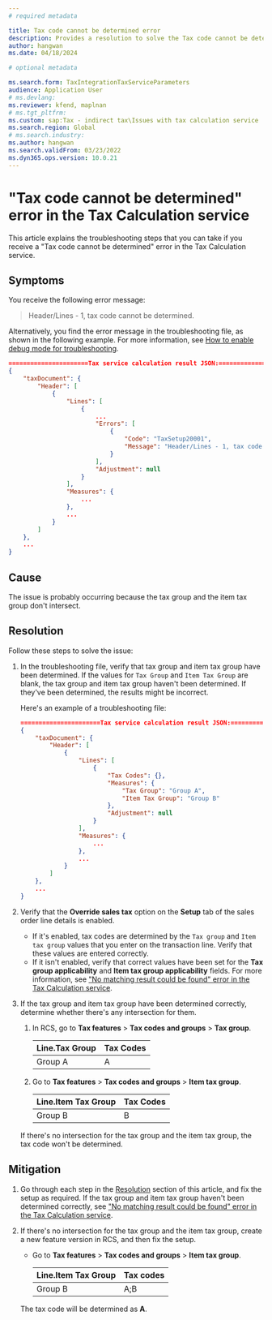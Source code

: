 ```yaml
---
# required metadata

title: Tax code cannot be determined error
description: Provides a resolution to solve the Tax code cannot be determined error that occurs in the Tax Calculation service.
author: hangwan
ms.date: 04/18/2024

# optional metadata

ms.search.form: TaxIntegrationTaxServiceParameters
audience: Application User
# ms.devlang: 
ms.reviewer: kfend, maplnan
# ms.tgt_pltfrm: 
ms.custom: sap:Tax - indirect tax\Issues with tax calculation service
ms.search.region: Global
# ms.search.industry: 
ms.author: hangwan
ms.search.validFrom: 03/23/2022
ms.dyn365.ops.version: 10.0.21
---
```


# "Tax code cannot be determined" error in the Tax Calculation service

This article explains the troubleshooting steps that you can take if you receive a "Tax code cannot be determined" error in the Tax Calculation service.

## Symptoms

You receive the following error message:

> Header/Lines - 1, tax code cannot be determined.

Alternatively, you find the error message in the troubleshooting file, as shown in the following example. For more information, see [How to enable debug mode for troubleshooting](tcs-troubleshooting-enable-debug-mode.md).

```json
======================Tax service calculation result JSON:===========================
{
    "taxDocument": {
        "Header": [
            {
                "Lines": [
                    {
                        ...
                        "Errors": [
                            {
                                "Code": "TaxSetup20001",
                                "Message": "Header/Lines - 1, tax code cannot be determined."
                            }
                        ],
                        "Adjustment": null
                    }
                ],
                "Measures": {
                    ...
                },
                ...
            }
        ]
    },
    ...
}
```

## Cause

The issue is probably occurring because the tax group and the item tax group don't intersect.

## Resolution

Follow these steps to solve the issue:

1. In the troubleshooting file, verify that tax group and item tax group have been determined. If the values for `Tax Group` and `Item Tax Group` are blank, the tax group and item tax group haven't been determined. If they've been determined, the results might be incorrect.

    Here's an example of a troubleshooting file:

    ```json
    ======================Tax service calculation result JSON:===========================
    {
        "taxDocument": {
            "Header": [
                {
                    "Lines": [
                        {
                            "Tax Codes": {},
                            "Measures": {
                                "Tax Group": "Group A",
                                "Item Tax Group": "Group B"
                            },
                            "Adjustment": null
                        }
                    ],
                    "Measures": {
                        ...
                    },
                    ...
                }
            ]
        },
        ...
    }
    ```

2. Verify that the **Override sales tax** option on the **Setup** tab of the sales order line details is enabled.

    - If it's enabled, tax codes are determined by the `Tax group` and `Item tax group` values that you enter on the transaction line. Verify that these values are entered correctly.
    - If it isn't enabled, verify that correct values have been set for the **Tax group applicability** and **Item tax group applicability** fields. For more information, see ["No matching result could be found" error in the Tax Calculation service](tcs-troubleshooting-no-matching-result.md).

3. If the tax group and item tax group have been determined correctly, determine whether there's any intersection for them.

    1. In RCS, go to **Tax features** \> **Tax codes and groups** \> **Tax group**.

        | Line.Tax Group | Tax Codes |
        |----------------|-----------|
        | Group A        | A         |

    2. Go to **Tax features** \> **Tax codes and groups** \> **Item tax group**.

        | Line.Item Tax Group | Tax Codes |
        |---------------------|-----------|
        | Group B             | B         |

    If there's no intersection for the tax group and the item tax group, the tax code won't be determined.

## Mitigation

1. Go through each step in the [Resolution](#resolution) section of this article, and fix the setup as required. If the tax group and item tax group haven't been determined correctly, see ["No matching result could be found" error in the Tax Calculation service](tcs-troubleshooting-no-matching-result.md).
2. If there's no intersection for the tax group and the item tax group, create a new feature version in RCS, and then fix the setup.

    - Go to **Tax features** \> **Tax codes and groups** \> **Item tax group**.

        | Line.Item Tax Group | Tax codes |
        |---------------------|-----------|
        | Group B             | A;B       |

    The tax code will be determined as **A**.
